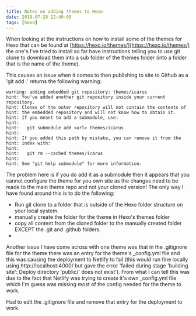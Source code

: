 ```yaml
---
title: Notes on adding themes to Hexo
date: 2019-07-28 22:40:09
tags: [hexo]
---
```

When looking at the instructions on how to install some of the themes for Hexo that can be found at [https://hexo.io/themes/](https://hexo.io/themes/) the one's I've tried to install so far have instructions telling you to use git clone to download them into a sub folder of the themes folder (into a folder that is the name of the theme).

This causes an issue when it comes to then publishing to site to Github as a 'git add .' returns the following warning:
```
warning: adding embedded git repository: themes/icarus
hint: You've added another git repository inside your current repository.
hint: Clones of the outer repository will not contain the contents of
hint: the embedded repository and will not know how to obtain it.
hint: If you meant to add a submodule, use:
hint: 
hint: 	git submodule add <url> themes/icarus
hint: 
hint: If you added this path by mistake, you can remove it from the
hint: index with:
hint: 
hint: 	git rm --cached themes/icarus
hint: 
hint: See "git help submodule" for more information.
```
The problem here is if you do add it as a submodule then it appears that you cannot configure the theme for you own site as the changes need to be made to the main theme repo and not your cloned version!
The only way I have found around this is to do the following:
* Run git clone to a folder that is outside of the Hexo folder structure on your local system.
* manually create the folder for the theme in Hexo's themes folder
* copy all content from the cloned folder to the manually created folder EXCEPT the .git and .github folders.
* 
Another issue I have come across with one theme was that in the .gitignore file for the theme there was an entry for the theme's _config.yml file and this was causing the deployment to Netlify to fail (this would run fine locally using http://localhost:4000/ but gave the error 'failed during stage 'building site': Deploy directory 'public/' does not exist'). From what I can tell this was due to the fact that Netlify was trying to create it's own _config.yml file which I'm guess was missing most of the config needed for the theme to work.

Had to edit the .gitignore file and remove that entry for the deployment to work.
